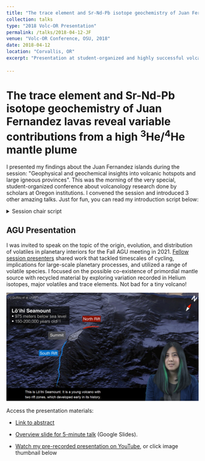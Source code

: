 ```yaml
---
title: "The trace element and Sr-Nd-Pb isotope geochemistry of Juan Fernandez lavas reveal variable contributions from a high3He/4He mantle plume"
collection: talks
type: "2018 Volc-OR Presentation"
permalink: /talks/2018-04-12-JF
venue: "Volc-OR Conference, OSU, 2018"
date: 2018-04-12
location: "Corvallis, OR"
excerpt: "Presentation at student-organized and highly successful volcanology conference in Oregon with colleagues from OSU, UO, PSU"

---
```


# The trace element and Sr-Nd-Pb isotope geochemistry of Juan Fernandez lavas reveal variable contributions from a high <sup>3</sup>He/<sup>4</sup>He mantle plume

I presented my findings about the Juan Fernandez islands during the session: "Geophysical and geochemical insights into volcanic hotspots and large igneous provinces". This was the morning of the very special, student-organized conference about volcanology research done by scholars at Oregon institutions. I convened the session and introduced 3 other amazing talks. Just for fun, you can read my introduction script below:

<details>
<summary>Session chair script</summary>
  
> Thanks everyone for attending the second session of student talks of the first Volcanology
Students of Oregon Conference! I will be introducing the second topic, “Geophysical and
geochemical insights into volcanic hotspots and large igneous provinces.” I was banking on Peter
Davidson to introduce the topic of Large igneous provinces in the previous session, and he did a
beautiful job, so there’s not much left for me to say, is there? Just kidding. The twin phenomena
of intraplate hotspots and large volcanic provinces do not discriminate among the oceanic and
continental lithosphere when they manifest on the Earth’s surface. Today’s range of talks will
reflect not only the variability of this volcanism, but the diversity of methods used to study them,
and the various competing hypotheses proposed to explain them. Intraplate volcanism reflects a
very small proportion of the annual volcanic production, with hotspots and large igneous
provinces accounting for less than 10% of the annual volcanic output. In addition to answering
the most basic question of why anomalous volcanism occurs, studying these phenomena
provides insights into many still unknown questions after the Plate Tectonics Revolution. Some
examples of these questions are: What initiates plate movement? How do you break up
supercontinents? What geologic events correspond to mass extinctions?

</details>



## AGU Presentation

I was invited to speak on the topic of the origin, evolution, and distribution of volatiles in planetary interiors for the Fall AGU meeting in 2021. [Fellow session presenters](https://agu.confex.com/agu/fm21/meetingapp.cgi/Session/132412) shared work that tackled timescales of cycling, implications for large-scale planetary processes, and utilized a range of volatile species. I focused on the possible co-existence of primordial mantle source with recycled material by exploring variation recorded in Helium isotopes, major volatiles and trace elements. Not bad for a tiny volcano!

<a href="https://www.youtube.com/watch?v=3TBok8h8JHc/"><img src="/images/youtube-thumbnail.png" style="width:600px" alt="Thumbnail of YouTube Video showing Google Earth view of Lō‘ihi Seamount, an underwater Hawaiian volcano. Text inset states: Lō‘ihi Seamount: 975 meters below sea level, 150-200,000 years old (with reference to Guillou et al., 1997). Compass direction states that this view is nearly facing towards the North, perhaps 10 degrees to the East. An irregular volcano structure stands out from the rest of the seafloor. The shallowest, slightly flat area is annotated in grey and labeled 'summit'. There is a short, red line emanating from the summit, labeled, 'North Rift'. An even longer blue line emanates to the south from the summit, labeled 'South Rift'. The caption on this screen says, This is Loihi Seamount. It is a young volcano with two rift zones, which developed early in its history. Presenter Thi Truong is visible in corner.">
</a>

Access the presentation materials:

* [Link to abstract](https://agu.confex.com/agu/fm21/meetingapp.cgi/Paper/801111)

* [Overview slide for 5-minute talk](https://docs.google.com/presentation/d/1S_rUXPuMJkGH2WCYNbGvc5jEvwniGmMG/) (Google Slides).

* [Watch my pre-recorded presentation on YouTube](https://www.youtube.com/watch?v=3TBok8h8JHc/), or click image thumbnail below
